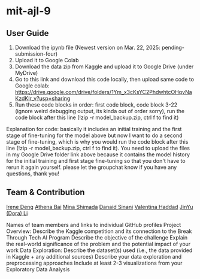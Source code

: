 # mit-ajl-9

## User Guide
1. Download the ipynb file (Newest version on Mar. 22, 2025: pending-submission-four)
2. Upload it to Google Colab
3. Download the data zip from Kaggle and upload it to Google Drive (under MyDrive)
4. Go to this link and download this code locally, then upload same code to Google colab: https://drive.google.com/drive/folders/1Ym_x3cKsYC2PhdwhtcOHqvNaKzdKIr_v?usp=sharing
5. Run these code blocks in order: first code block, code block 3-22 (ignore weird debugging output, its kinda out of order sorry), run the code block after this line (!zip -r model_backup.zip, ctrl f to find it)

Explanation for code: basically it includes an initial training and the first stage of fine-tuning for the model above but now I want to do a second stage of fine-tuning, which is why you would run the code block after this line (!zip -r model_backup.zip, ctrl f to find it). You need to upload the files in my Google Drive folder link above because it contains the model history for the initial training and first stage fine-tuning so that you don't have to rerun it again yourself. please let the groupchat know if you have any questions, thank you! 

## Team & Contribution
[Irene Deng](https://github.com/irened123)
[Athena Bai](https://github.com/athena-bai)
[Mina Shimada](https://github.com/minashim)
[Danaid Sinani](https://github.com/mrsinani)
[Valentina Haddad](https://github.com/Valentina-Haddad25)
[JinYu (Dora) Li](https://github.com/Dorajyl)

Names of team members and links to individual GitHub profiles
Project Overview:
Describe the Kaggle competition and its connection to the Break Through Tech AI Program
Describe the objective of the challenge
Explain the real-world significance of the problem and the potential impact of your work
Data Exploration:
Describe the dataset(s) used (i.e., the data provided in Kaggle + any additional sources)
Describe your data exploration and preprocessing approaches
Include at least 2-3 visualizations from your Exploratory Data Analysis

